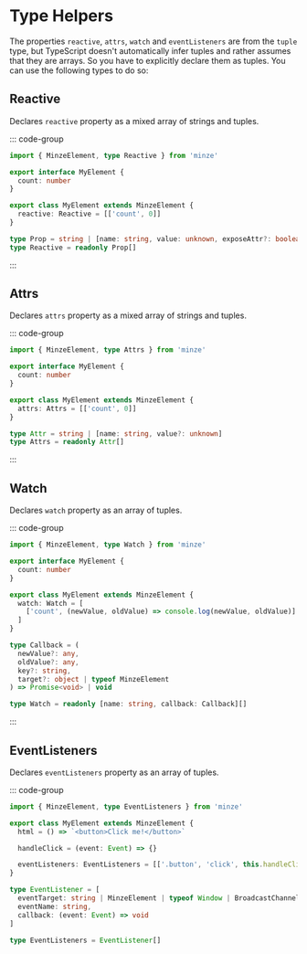 # Type Helpers

The properties `reactive`, `attrs`, `watch` and `eventListeners` are from the `tuple` type, but TypeScript doesn't automatically infer tuples and rather assumes that they are arrays. So you have to explicitly declare them as tuples. You can use the following types to do so:

## Reactive <Badge type="tip" text="^1.0.0" />

Declares `reactive` property as a mixed array of strings and tuples.

::: code-group

```ts [Code]
import { MinzeElement, type Reactive } from 'minze'

export interface MyElement {
  count: number
}

export class MyElement extends MinzeElement {
  reactive: Reactive = [['count', 0]]
}
```

```ts [Type]
type Prop = string | [name: string, value: unknown, exposeAttr?: boolean]
type Reactive = readonly Prop[]
```

:::

## Attrs <Badge type="tip" text="^1.0.0" />

Declares `attrs` property as a mixed array of strings and tuples.

::: code-group

```ts [Code]
import { MinzeElement, type Attrs } from 'minze'

export interface MyElement {
  count: number
}

export class MyElement extends MinzeElement {
  attrs: Attrs = [['count', 0]]
}
```

```ts [Type]
type Attr = string | [name: string, value?: unknown]
type Attrs = readonly Attr[]
```

:::

## Watch <Badge type="tip" text="^1.0.0" />

Declares `watch` property as an array of tuples.

::: code-group

```ts [Code]
import { MinzeElement, type Watch } from 'minze'

export interface MyElement {
  count: number
}

export class MyElement extends MinzeElement {
  watch: Watch = [
    ['count', (newValue, oldValue) => console.log(newValue, oldValue)]
  ]
}
```

```ts [Type]
type Callback = (
  newValue?: any,
  oldValue?: any,
  key?: string,
  target?: object | typeof MinzeElement
) => Promise<void> | void

type Watch = readonly [name: string, callback: Callback][]
```

:::

## EventListeners <Badge type="tip" text="^1.0.0" />

Declares `eventListeners` property as an array of tuples.

::: code-group

```ts [Code]
import { MinzeElement, type EventListeners } from 'minze'

export class MyElement extends MinzeElement {
  html = () => `<button>Click me!</button>`

  handleClick = (event: Event) => {}

  eventListeners: EventListeners = [['.button', 'click', this.handleClick]]
}
```

```ts [Type]
type EventListener = [
  eventTarget: string | MinzeElement | typeof Window | BroadcastChannel,
  eventName: string,
  callback: (event: Event) => void
]

type EventListeners = EventListener[]
```

